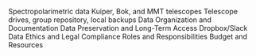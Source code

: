 Spectropolarimetric data
Kuiper, Bok, and MMT telescopes
Telescope drives, group repository, local backups
Data Organization and Documentation
Data Preservation and Long-Term Access
Dropbox/Slack
Data Ethics and Legal Compliance
Roles and Responsibilities
Budget and Resources
